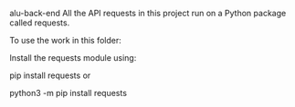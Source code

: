alu-back-end
All the API requests in this project run on a Python package called requests.

To use the work in this folder:

Install the requests module using:

pip install requests
or

python3 -m pip install requests
